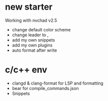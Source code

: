 # new starter

Working with nvchad v2.5

- change default color scheme
- change leader to ,
- add my own snippets
- add my own plugins
- auto format after write

# c/c++ env

- clangd & clang-format for LSP and formatting
- bear for compile_commands.json
- Snippets



